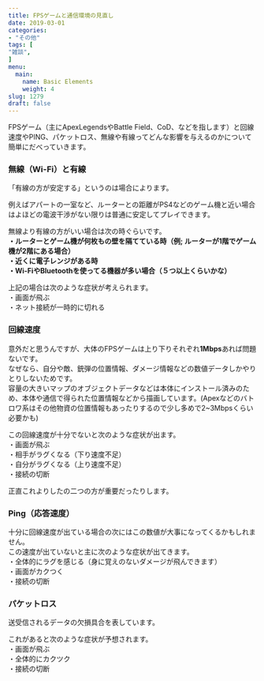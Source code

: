 ```yaml
---
title: FPSゲームと通信環境の見直し
date: 2019-03-01
categories:
- "その他"
tags: [
"雑談",
]
menu:
  main:
    name: Basic Elements
    weight: 4
slug: 1279
draft: false
---
```


FPSゲーム（主にApexLegendsやBattle Field、CoD、などを指します）と回線速度やPING、パケットロス、無線や有線ってどんな影響を与えるのかについて簡単にだべっていきます。

### 無線（Wi-Fi）と有線

「有線の方が安定する」というのは場合によります。

例えばアパートの一室など、ルーターとの距離がPS4などのゲーム機と近い場合はよほどの電波干渉がない限りは普通に安定してプレイできます。

無線より有線の方がいい場合は次の時ぐらいです。  
**・ルーターとゲーム機が何枚もの壁を隔てている時（例; ルーターが1階でゲーム機が2階にある場合）  
・近くに電子レンジがある時  
・Wi-FiやBluetoothを使ってる機器が多い場合（５つ以上くらいかな）**

上記の場合は次のような症状が考えられます。  
・画面が飛ぶ  
・ネット接続が一時的に切れる

### 回線速度

意外だと思うんですが、大体のFPSゲームは上り下りそれぞれ**1Mbps**あれば問題ないです。  
なぜなら、自分や敵、銃弾の位置情報、ダメージ情報などの数値データしかやりとりしないためです。  
容量の大きいマップのオブジェクトデータなどは本体にインストール済みのため、本体や通信で得られた位置情報などから描画しています。(Apexなどのバトロワ系はその他物資の位置情報もあったりするので少し多めで2~3Mbpsくらい必要かも)

この回線速度が十分でないと次のような症状が出ます。  
・画面が飛ぶ  
・相手がラグくなる（下り速度不足）  
・自分がラグくなる（上り速度不足）  
・接続の切断

正直これよりしたの二つの方が重要だったりします。

### Ping（応答速度）

十分に回線速度が出ている場合の次にはこの数値が大事になってくるかもしれません。  
この速度が出ていないと主に次のような症状が出てきます。  
・全体的にラグを感じる（身に覚えのないダメージが飛んできます）  
・画面がカクつく  
・接続の切断  

### パケットロス

送受信されるデータの欠損具合を表しています。

これがあると次のような症状が予想されます。  
・画面が飛ぶ  
・全体的にカクツク  
・接続の切断